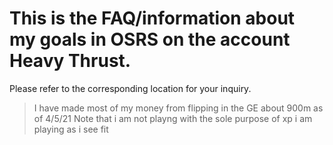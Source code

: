 # This is the FAQ/information about my goals in OSRS on the account Heavy Thrust.

Please refer to the corresponding location for your inquiry.
> I have made most of my money from flipping in the GE about 900m as of 4/5/21
> Note that i am not playng with the sole purpose of xp i am playing as i see fit
